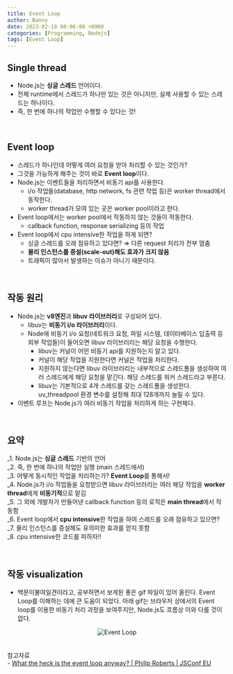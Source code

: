 ```yaml
---
title: Event Loop
author: Banny
date: 2023-02-18 00:06:00 +0900
categories: [Programming, Nodejs]
tags: [Event Loop]
---
```


## Single thread

- Node.js는 **싱글 스레드** 언어이다.
- 전체 runtime에서 스레드가 하나만 있는 것은 아니지만, 실제 사용할 수 있는 스레드는 하나이다.
- 즉, 한 번에 하나의 작업만 수행할 수 있다는 것!

<br>

## Event loop

- 스레드가 하나인데 어떻게 여러 요청을 받아 처리할 수 있는 것인가?
- 그것을 가능하게 해주는 것이 바로 **Event loop**이다.
- Node.js는 이벤트들을 처리하면서 비동기 api를 사용한다.
  - i/o 작업들(database, http network, fs 관련 작업 등)은 worker thread에서 동작한다.
  - worker thread가 모여 있는 곳은 worker pool이라고 한다.
- Event loop에서는 worker pool에서 작동하지 않는 것들이 작동한다.
  - callback function, response serializing 등의 작업
- Event loop에서 cpu intensive한 작업을 하게 되면?
  - 싱글 스레드를 오래 점유하고 있다면? ⇒ 다른 request 처리가 전부 멈춤
  - **물리 인스턴스를 증설(scale-out)해도 효과가 크지 않음**
  - 트래픽이 많아서 발생하는 이슈가 아니기 때문이다.

<br>

## 작동 원리

- Node.js는 **v8엔진**과 **libuv 라이브러리**로 구성되어 있다.
  - libuv는 **비동기 i/o 라이브러리**이다.
  - Node에 비동기 i/o 요청(네트워크 요청, 파일 시스템, 데이터베이스 입출력 등 외부 작업들)이 들어오면 libuv 라이브러리는 해당 요청을 수행한다.
    - libuv는 커널이 어떤 비동기 api를 지원하는지 알고 있다.
    - 커널이 해당 작업을 지원한다면 커널은 작업을 처리한다.
    - 지원하지 않는다면 libuv 라이브러리는 내부적으로 스레드풀을 생성하여 여러 스레드에게 해당 요청을 맡긴다. 해당 스레드를 워커 스레드라고 부른다.
    - libuv는 기본적으로 4개 스레드를 갖는 스레드풀을 생성한다. uv_threadpool 환경 변수를 설정해 최대 128개까지 늘릴 수 있다.
- 이벤트 루프는 Node.js가 여러 비동기 작업을 처리하게 하는 구현체다.

<br>

## 요약

\_1. Node.js는 **싱글 스레드** 기반의 언어<br>
\_2. 즉, 한 번에 하나의 작업만 실행 (main 스레드에서)<br>
\_3. 어떻게 동시적인 작업을 처리하는가? **Event Loop**를 통해서!<br>
\_4. Node.js가 i/o 작업들을 요청받으면 libuv 라이브러리는 여러 해당 작업을 **worker thread**에게 **비동기적**으로 맡김<br>
\_5. 그 외에 개발자가 만들어낸 callback function 등의 로직은 **main thread**에서 작동함<br>
\_6. Event loop에서 **cpu intensive**한 작업을 하여 스레드를 오래 점유하고 있으면?<br>
\_7. 물리 인스턴스를 증설해도 유의미한 효과를 얻지 못함 <br>
\_8. cpu intensive한 코드를 피하자!!

<br>

## 작동 visualization

- 백문이불여일견이라고, 공부하면서 보게된 좋은 gif 파일이 있어 올린다. Event Loop를 이해하는 데에 큰 도움이 되었다. 아래 gif는 브라우저 상에서의 Event loop를 이용한 비동기 처리 과정을 보여주지만, Node.js도 흐름상 이와 다를 것이 없다.

<center>
<img alt="Event Loop" src="https://user-images.githubusercontent.com/62047302/219848013-30735f74-47d3-451d-8e4b-827cd6f4f367.gif">
</center>

<br>
<br>
참고자료<br>
- <a href="https://www.youtube.com/watch?v=8aGhZQkoFbQ">What the heck is the event loop anyway? | Philip Roberts | JSConf EU</a>
